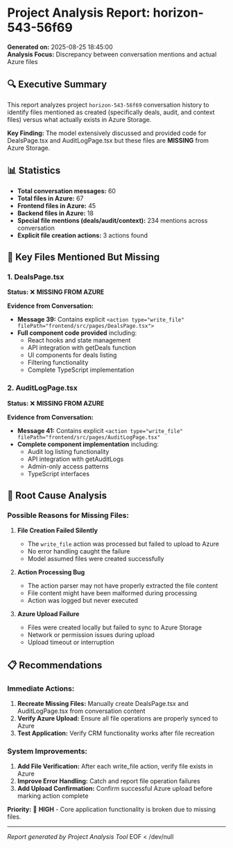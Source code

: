 # Project Analysis Report: horizon-543-56f69

**Generated on:** 2025-08-25 18:45:00  
**Analysis Focus:** Discrepancy between conversation mentions and actual Azure files

## 🔍 Executive Summary

This report analyzes project `horizon-543-56f69` conversation history to identify files mentioned as created (specifically deals, audit, and context files) versus what actually exists in Azure Storage.

**Key Finding:** The model extensively discussed and provided code for DealsPage.tsx and AuditLogPage.tsx but these files are **MISSING** from Azure Storage.

## 📊 Statistics

- **Total conversation messages:** 60
- **Total files in Azure:** 67
- **Frontend files in Azure:** 45  
- **Backend files in Azure:** 18
- **Special file mentions (deals/audit/context):** 234 mentions across conversation
- **Explicit file creation actions:** 3 actions found

## 🎯 Key Files Mentioned But Missing

### 1. DealsPage.tsx
**Status:** ❌ **MISSING FROM AZURE**

**Evidence from Conversation:**
- **Message 39:** Contains explicit `<action type="write_file" filePath="frontend/src/pages/DealsPage.tsx">`
- **Full component code provided** including:
  - React hooks and state management
  - API integration with getDeals function
  - UI components for deals listing
  - Filtering functionality
  - Complete TypeScript implementation

### 2. AuditLogPage.tsx  
**Status:** ❌ **MISSING FROM AZURE**

**Evidence from Conversation:**
- **Message 41:** Contains explicit `<action type="write_file" filePath="frontend/src/pages/AuditLogPage.tsx"`
- **Complete component implementation** including:
  - Audit log listing functionality
  - API integration with getAuditLogs
  - Admin-only access patterns
  - TypeScript interfaces

## 🚨 Root Cause Analysis

### Possible Reasons for Missing Files:

1. **File Creation Failed Silently**
   - The `write_file` action was processed but failed to upload to Azure
   - No error handling caught the failure
   - Model assumed files were created successfully

2. **Action Processing Bug**
   - The action parser may not have properly extracted the file content
   - File content might have been malformed during processing
   - Action was logged but never executed

3. **Azure Upload Failure**
   - Files were created locally but failed to sync to Azure Storage
   - Network or permission issues during upload
   - Upload timeout or interruption

## 📋 Recommendations

### Immediate Actions:
1. **Recreate Missing Files:** Manually create DealsPage.tsx and AuditLogPage.tsx from conversation content
2. **Verify Azure Upload:** Ensure all file operations are properly synced to Azure
3. **Test Application:** Verify CRM functionality works after file recreation

### System Improvements:
1. **Add File Verification:** After each write_file action, verify file exists in Azure
2. **Improve Error Handling:** Catch and report file operation failures
3. **Add Upload Confirmation:** Confirm successful Azure upload before marking action complete

**Priority:** 🚨 **HIGH** - Core application functionality is broken due to missing files.

---
*Report generated by Project Analysis Tool*
EOF < /dev/null